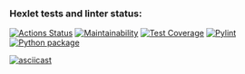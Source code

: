 ### Hexlet tests and linter status:
[![Actions Status](https://github.com/ImmuneQQ/python-project-50/workflows/hexlet-check/badge.svg)](https://github.com/ImmuneQQ/python-project-50/actions)
[![Maintainability](https://api.codeclimate.com/v1/badges/82aeba8ea13c574d49bc/maintainability)](https://codeclimate.com/github/ImmuneQQ/python-project-50/maintainability)
[![Test Coverage](https://api.codeclimate.com/v1/badges/82aeba8ea13c574d49bc/test_coverage)](https://codeclimate.com/github/ImmuneQQ/python-project-50/test_coverage)
[![Pylint](https://github.com/ImmuneQQ/python-project-50/actions/workflows/pylint.yml/badge.svg)](https://github.com/ImmuneQQ/python-project-50/actions/workflows/pylint.yml)
[![Python package](https://github.com/ImmuneQQ/python-project-50/actions/workflows/python-package.yml/badge.svg)](https://github.com/ImmuneQQ/python-project-50/actions/workflows/python-package.yml)


[![asciicast](https://asciinema.org/a/cY7sS222VIiz20NJWg1w83J9c.svg)](https://asciinema.org/a/cY7sS222VIiz20NJWg1w83J9c)